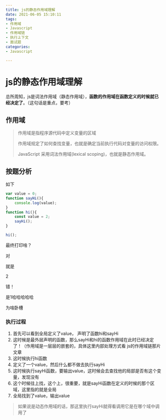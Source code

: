 ```yaml
---
title: js的静态作用域理解
date: 2021-06-05 15:10:11
tags:
- 作用域
- Javascript
- 作用域链
- 执行上下文
- 面试题
categories:
- Javascript

---
```




# js的静态作用域理解

总所周知，js是词法作用域（静态作用域），**函数的作用域在函数定义的时候就已经决定了**。（这句话是重点，要考）



## 作用域

>  作用域是指程序源代码中定义变量的区域 
>
> 作用域规定了如何查找变量，也就是确定当前执行代码对变量的访问权限。
>
> JavaScript 采用词法作用域(lexical scoping)，也就是静态作用域。



## 按题分析

如下

```js
var value = 0;
function sayHi(){
    console.log(value);
}
function hi(){
    const value = 2;
    sayHi();
}

hi();
```

最终打印啥？

对

就是

2

错！

是1哈哈哈哈哈

为啥卧槽

### 执行过程

1. 首先可以看到全局定义了value， 声明了函数hi和sayHi
2. 这时候是最外层声明的函数，那么sayHi和hi的函数作用域在此时已经决定了！（作用域是一层层的嵌套的，具体这里内部处理方式看 js的作用域链那片文章
3. 这时候执行hi函数
4. 定义了一个value，然后什么都不做去执行sayHi
5. 这时候执行sayHi函数，要输出value，这时候会去查找他的局部是否有这个变量，发现没有
6. 这个时候往上找，这个上，很重要，就是sayHi函数在定义的时候的那个区域，这里指的就是全局
7. 全局找到了value，输出value



> 如果说是动态作用域的话，那这里执行sayHi就得看调用它是在哪个域中调用了